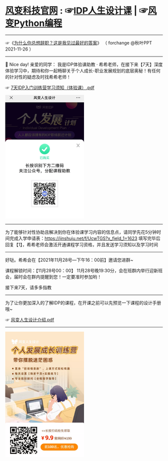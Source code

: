 # <a href="https://www.forchange.cn/" title="风变科技官网 - 风变python编程、人生设计,用技术推动下一代基础教育" target="_blank" class="S_txt1">风变科技官网</a> : ☞<a href="https://prod.pandateacher.com/idpgo-develop/idp-frontend/#/home/classlist/9" target="_blank" class="S_txt1">IDP人生设计课</a> | ☞<a href="https://www.pypypy.cn/app" target="_blank" class="S_txt1">风变Python编程</a>

---------------------------------------------------------------------

☞《<a href="https://mp.weixin.qq.com/s/s_LfFPdsqrHpaxIhvVso7Q" target="_blank" class="S_txt1">为什么你总想辞职？这是我见过最好的答案</a>》
（ forchange @秋叶PPT 2021-11-26 ）

---------------------------------------------------------------------

🤗 Nice day! 亲爱的同学：
我是IDP体验课助教 · 希希老师，在接下来【7天】深度体验学习中，期待和你一起畅聊关于个人成长-职业发展规划的底层奥秘！有任何的针对性的疑虑及时找希希老师！

☞ <a href="https://github.com/inchoong/go/blob/master/ppt/风变人生设计/7天IDP入门训练营学习须知（体验课）.pdf" target="_blank" class="S_txt1">7天IDP入门训练营学习须知（体验课）.pdf</a>

<img src="https://github.com/inchoong/go/blob/master/ppt/%E9%A3%8E%E5%8F%98%E4%BA%BA%E7%94%9F%E8%AE%BE%E8%AE%A1/933.png?raw=true" title="扫码关注微信公众☞风变人生设计" height="50%" width="50%"/>

---------------------------------------------------------------------

为了能够针对性协助且解决到你在体验课学习内容的信息点，请同学先花5分钟时间完成入学申请表：https://jinshuju.net/f/UcwTGS?x_field_1=1623
填写完毕后回复【1】，希希老师会激活开通课程学习资格，并且发送学习须知以及学习时间

---------------------------------------------------------------------

好哒。希希会在【2021年11月28号—下午16：00前】邀请您进群~

课程解锁时间：【11月28号00：00】
11月28号晚19:30分，会在班群内举行迎新班会，届时会在群内提醒到您！一定要准时参加哟！ 

接下来7天，请多多指教

---------------------------------------------------------------------

为了让你更加深入的了解IDP的课程，在开课之前可以先预览一下课程的设计手册哦~

☞ <a href="https://github.com/inchoong/go/blob/master/ppt/风变人生设计/风变人生设计介绍.pdf" target="_blank" class="S_txt1">风变人生设计介绍.pdf</a>

---------------------------------------------------------------------


<a href="https://mp.weixin.qq.com/s/s_LfFPdsqrHpaxIhvVso7Q" target="_blank" title="
/迷茫是因为没有方向/
/一旦找到方向/
/你会像火箭一样成长/
☞「风变 IDP-个人发展计划」
官网价 199 元 
秋叶 PPT  粉丝特惠 
前 100 名 9.9 元
长按扫码，立刻抢直降 189 元的优惠资格👇">
<img src="https://github.com/inchoong/go/blob/master/ppt/%E9%A3%8E%E5%8F%98%E4%BA%BA%E7%94%9F%E8%AE%BE%E8%AE%A1/9.9.jpg?raw=true" height="50%" width="50%"/></a>
